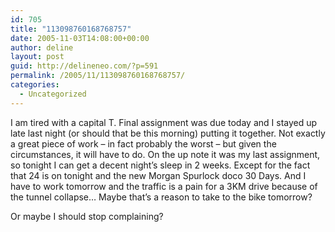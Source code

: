 ```yaml
---
id: 705
title: "113098760168768757"
date: 2005-11-03T14:08:00+00:00
author: deline
layout: post
guid: http://delineneo.com/?p=591
permalink: /2005/11/113098760168768757/
categories:
  - Uncategorized
---
```

I am tired with a capital T. Final assignment was due today and I stayed up late last night (or should that be this morning) putting it together. Not exactly a great piece of work &#8211; in fact probably the worst &#8211; but given the circumstances, it will have to do. On the up note it was my last assignment, so tonight I can get a decent night&#8217;s sleep in 2 weeks. Except for the fact that 24 is on tonight and the new Morgan Spurlock doco 30 Days. And I have to work tomorrow and the traffic is a pain for a 3KM drive because of the tunnel collapse&#8230; Maybe that&#8217;s a reason to take to the bike tomorrow?

Or maybe I should stop complaining?
